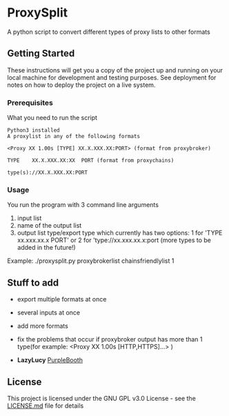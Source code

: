 # ProxySplit

A python script to convert different types of proxy lists to other formats

## Getting Started

These instructions will get you a copy of the project up and running on your local machine for development and testing purposes. See deployment for notes on how to deploy the project on a live system.

### Prerequisites

What you need to run the script

```
Python3 installed
A proxylist in any of the following formats

<Proxy XX 1.00s [TYPE] XX.X.XXX.XX:PORT> (format from proxybroker)

TYPE    XX.X.XXX.XX:XX  PORT (format from proxychains)

type(s)://XX.X.XXX.XX:PORT

```

### Usage

You run the program with 3 command line arguments
1. input list
2. name of the output list
3. output list type/export type which currently has two options: 1 for 'TYPE   xx.xxx.xx.x PORT' or 2 for 'type://xx.xxx.xx.x:port (more types to be added in the future!)

Example: ./proxysplit.py proxybrokerlist chainsfriendlylist 1



## Stuff to add

* export multiple formats at once
* several inputs at once
* add more formats
* fix the problems that occur if proxybroker output has more than 1 type(for example: <Proxy XX 1.00s [HTTP,HTTPS]...> )



* **LazyLucy** [PurpleBooth](https://github.com/lazylucy)


## License

This project is licensed under the GNU GPL v3.0 License - see the [LICENSE.md](LICENSE.md) file for details
